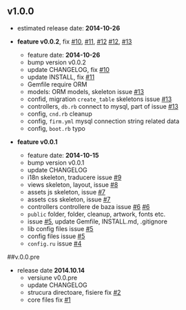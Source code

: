 ## v1.0.0

* estimated release date: **2014-10-26**


* **feature v0.0.2**, fix [#10][#10], [#11][#11], [#12] [#12],  [#13][#13]
   - feature date: **2014-10-26**
   - bump version v0.0.2
   - update CHANGELOG, fix [#10][#10]
   - update INSTALL, fix [#11][#11]
   - Gemfile require ORM
   - models: ORM models, skeleton issue [#13][#13]
   - confid, migration `create_table` skeletons issue [#13][#13]
   - controllers, `db.rb` connect to mysql, part of issue [#13][#13]
   - config, `cnd.rb` cleanup
   - config, `firm.yml` mysql connection string related data
   - config, `boot.rb` typo

* **feature v0.0.1**
   - feature date: **2014-10-15**
   - bump version v0.0.1
   - update CHANGELOG
   - i18n skeleton, traducere issue [#9][#9]
   - views skeleton, layout, issue [#8][#8]
   - assets js skeleton, issue [#7][#7]
   - assets css skeleton, issue [#7][#7]
   - controllers controllere de baza issue [#6] [#6]
   - `public` folder, folder, cleanup, artwork, fonts etc.
   - issue  [#5][#5], update Gemfile, INSTALL.md, .gitignore
   - lib config files issue [#5][#5]
   - config files issue [#5][#5]
   - `config.ru` issue [#4][#4]

##v.0.0.pre

  * release date **2014.10.14**
    - versiune v0.0.pre
    - update CHANGELOG
    - strucura directoare, fisiere fix [#2][#2]
    - core files fix [#1][#1]

[#1]: https://bitbucket.org/kfl62/cndary/issue/1
[#2]: https://bitbucket.org/kfl62/cndary/issue/2
[#3]: https://bitbucket.org/kfl62/cndary/issue/3
[#4]: https://bitbucket.org/kfl62/cndary/issue/4
[#5]: https://bitbucket.org/kfl62/cndary/issue/5
[#6]: https://bitbucket.org/kfl62/cndary/issue/6
[#7]: https://bitbucket.org/kfl62/cndary/issue/7
[#8]: https://bitbucket.org/kfl62/cndary/issue/8
[#9]: https://bitbucket.org/kfl62/cndary/issue/9
[#10]: https://bitbucket.org/kfl62/cndary/issue/10
[#11]: https://bitbucket.org/kfl62/cndary/issue/11
[#12]: https://bitbucket.org/kfl62/cndary/issue/12
[#13]: https://bitbucket.org/kfl62/cndary/issue/13
[#14]: https://bitbucket.org/kfl62/cndary/issue/14
[#15]: https://bitbucket.org/kfl62/cndary/issue/15
[#16]: https://bitbucket.org/kfl62/cndary/issue/16
[#17]: https://bitbucket.org/kfl62/cndary/issue/17
[#18]: https://bitbucket.org/kfl62/cndary/issue/18
[#19]: https://bitbucket.org/kfl62/cndary/issue/19
[#20]: https://bitbucket.org/kfl62/cndary/issue/20
[#21]: https://bitbucket.org/kfl62/cndary/issue/21
[#22]: https://bitbucket.org/kfl62/cndary/issue/22
[#23]: https://bitbucket.org/kfl62/cndary/issue/23
[#24]: https://bitbucket.org/kfl62/cndary/issue/24
[#25]: https://bitbucket.org/kfl62/cndary/issue/25
[#26]: https://bitbucket.org/kfl62/cndary/issue/26
[#27]: https://bitbucket.org/kfl62/cndary/issue/27
[#28]: https://bitbucket.org/kfl62/cndary/issue/28
[#29]: https://bitbucket.org/kfl62/cndary/issue/29
[#30]: https://bitbucket.org/kfl62/cndary/issue/30
[#31]: https://bitbucket.org/kfl62/cndary/issue/31
[#32]: https://bitbucket.org/kfl62/cndary/issue/32
[#33]: https://bitbucket.org/kfl62/cndary/issue/33
[#34]: https://bitbucket.org/kfl62/cndary/issue/34
[#35]: https://bitbucket.org/kfl62/cndary/issue/35
[#36]: https://bitbucket.org/kfl62/cndary/issue/36
[#37]: https://bitbucket.org/kfl62/cndary/issue/37
[#38]: https://bitbucket.org/kfl62/cndary/issue/38
[#39]: https://bitbucket.org/kfl62/cndary/issue/39
[#40]: https://bitbucket.org/kfl62/cndary/issue/40
[#41]: https://bitbucket.org/kfl62/cndary/issue/41
[#42]: https://bitbucket.org/kfl62/cndary/issue/42
[#43]: https://bitbucket.org/kfl62/cndary/issue/43
[#44]: https://bitbucket.org/kfl62/cndary/issue/44
[#45]: https://bitbucket.org/kfl62/cndary/issue/45
[#46]: https://bitbucket.org/kfl62/cndary/issue/46
[#47]: https://bitbucket.org/kfl62/cndary/issue/47
[#48]: https://bitbucket.org/kfl62/cndary/issue/48
[#49]: https://bitbucket.org/kfl62/cndary/issue/49
[#50]: https://bitbucket.org/kfl62/cndary/issue/50
